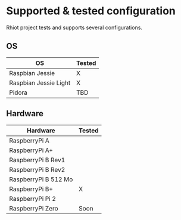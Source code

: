 # Supported & tested configuration

Rhiot project tests and supports several configurations.

## OS 

|OS | Tested  |
|---|---|
| Raspbian Jessie  |  X |
| Raspbian Jessie Light | X  |
| Pidora | TBD |


## Hardware

|Hardware | Tested  |
|---|---|
| RaspberryPi A  |   |
| RaspberryPi A+ |   |
| RaspberryPi B Rev1  |   |
| RaspberryPi B Rev2  |   |
| RaspberryPi B 512 Mo  |   |
| RaspberryPi B+  |  X |
| RaspberryPi Pi 2  |   |
| RaspberryPi Zero  | Soon  |



